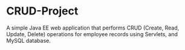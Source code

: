 # CRUD-Project
A simple Java EE web application that performs CRUD (Create, Read, Update, Delete) operations for employee records using Servlets, and MySQL database.
